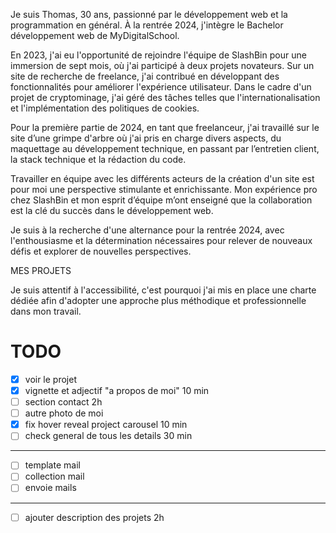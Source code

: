 Je suis Thomas, 30 ans, passionné par le développement web et la programmation en général. À la rentrée 2024, j'intègre le Bachelor développement web de MyDigitalSchool.

En 2023, j'ai eu l'opportunité de rejoindre l'équipe de SlashBin pour une immersion de sept mois, où j'ai participé à deux projets novateurs. Sur un site de recherche de freelance, j'ai contribué en développant des fonctionnalités pour améliorer l'expérience utilisateur. Dans le cadre d'un projet de cryptominage, j'ai géré des tâches telles que l'internationalisation et l'implémentation des politiques de cookies.

Pour la première partie de 2024, en tant que freelanceur, j'ai travaillé sur le site d’une grimpe d'arbre où j'ai pris en charge divers aspects, du maquettage au développement technique, en passant par l’entretien client, la stack technique et la rédaction du code.

Travailler en équipe avec les différents acteurs de la création d'un site est pour moi une perspective stimulante et enrichissante. Mon expérience pro chez SlashBin et mon esprit d’équipe m’ont enseigné que la collaboration est la clé du succès dans le développement web.

Je suis à la recherche d'une alternance pour la rentrée 2024, avec l'enthousiasme et la détermination nécessaires pour relever de nouveaux défis et explorer de nouvelles perspectives.

MES PROJETS

Je suis attentif à l'accessibilité, c'est pourquoi j'ai mis en place une charte dédiée afin d'adopter une approche plus méthodique et professionnelle dans mon travail.

# TODO

- [x] voir le projet
- [x] vignette et adjectif "a propos de moi" 10 min
- [ ] section contact 2h
- [ ] autre photo de moi
- [x] fix hover reveal project carousel 10 min
- [ ] check general de tous les details 30 min

<hr />

- [ ] template mail
- [ ] collection mail
- [ ] envoie mails

<hr />

- [ ] ajouter description des projets 2h
